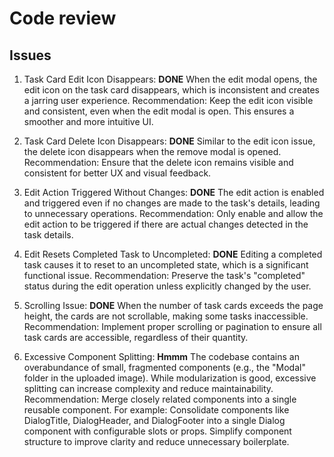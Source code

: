 # Code review

## Issues
1. Task Card Edit Icon Disappears: **DONE**
When the edit modal opens, the edit icon on the task card disappears, which is inconsistent and creates a jarring user experience.
Recommendation: Keep the edit icon visible and consistent, even when the edit modal is open. This ensures a smoother and more intuitive UI.

3. Task Card Delete Icon Disappears: **DONE**
Similar to the edit icon issue, the delete icon disappears when the remove modal is opened.
Recommendation: Ensure that the delete icon remains visible and consistent for better UX and visual feedback.


2. Edit Action Triggered Without Changes: **DONE**
The edit action is enabled and triggered even if no changes are made to the task's details, leading to unnecessary operations.
Recommendation: Only enable and allow the edit action to be triggered if there are actual changes detected in the task details.


4. Edit Resets Completed Task to Uncompleted: **DONE**
Editing a completed task causes it to reset to an uncompleted state, which is a significant functional issue.
Recommendation: Preserve the task's "completed" status during the edit operation unless explicitly changed by the user.


5. Scrolling Issue: **DONE**
When the number of task cards exceeds the page height, the cards are not scrollable, making some tasks inaccessible.
Recommendation: Implement proper scrolling or pagination to ensure all task cards are accessible, regardless of their quantity.


6. Excessive Component Splitting: **Hmmm**
The codebase contains an overabundance of small, fragmented components (e.g., the "Modal" folder in the uploaded image). While modularization is good, excessive splitting can increase complexity and reduce maintainability.
Recommendation: Merge closely related components into a single reusable component. For example:
Consolidate components like DialogTitle, DialogHeader, and DialogFooter into a single Dialog component with configurable slots or props.
Simplify component structure to improve clarity and reduce unnecessary boilerplate.
